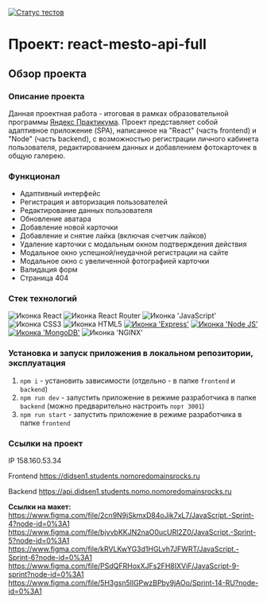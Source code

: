 [![Статус тестов](../../actions/workflows/tests.yml/badge.svg)](../../actions/workflows/tests.yml)

# Проект: react-mesto-api-full

## Обзор проекта

### Описание проекта 

Данная проектная работа - итоговая в рамках образовательной программы <a href="https://practicum.yandex.ru/">Яндекс Практикума</a>. Проект представляет собой адаптивное приложение (SPA), написанное на "React" (часть frontend) и "Node" (часть backend), с возможностью регистрации личного кабинета пользователя, редактированием данных и добавлением фотокарточек в общую галерею.

### Функционал
- Адаптивный интерфейс
- Регистрация и авторизация пользователей
- Редактирование данных пользователя
- Обновление аватара
- Добавление новой карточки
- Добавление и снятие лайка (включая счетчик лайков)
- Удаление карточки с модальным окном подтверждения действия
- Модальное окно успешной/неудачной регистрации на сайте
- Модальное окно с увеличенной фотографией карточки
- Валидация форм
- Страница 404

### Стек технологий
<span>
  <img src="https://img.shields.io/badge/React-20232A?style=for-the-badge&logo=react&logoColor=61DAFB" alt="Иконка React">
  <img src="https://img.shields.io/badge/React_Router-CA4245?style=for-the-badge&logo=react-router&logoColor=white" alt="Иконка React Router">
  <img src="https://img.shields.io/badge/JavaScript-323330?style=for-the-badge&logo=javascript&logoColor=F7DF1E" alt="Иконка 'JavaScript'">
  <img src="https://img.shields.io/badge/CSS3-1572B6?style=for-the-badge&logo=css3&logoColor=white" alt="Иконка CSS3">
  <img src="https://img.shields.io/badge/HTML5-E34F26?style=for-the-badge&logo=html5&logoColor=white" alt="Иконка HTML5">
  <a href=""><img src="https://img.shields.io/badge/Express.js-000000?style=for-the-badge&logo=express&logoColor=white" alt="Иконка 'Express'"></a>
  <a href=""><img src="https://img.shields.io/badge/Node.js-339933?style=for-the-badge&logo=nodedotjs&logoColor=white" alt="Иконка 'Node JS'"></a>
  <a href=""><img src="https://img.shields.io/badge/MongoDB-4EA94B?style=for-the-badge&logo=mongodb&logoColor=white" alt="Иконка 'MongoDB'"></a>
  <img src="https://img.shields.io/badge/Nginx-009639?style=for-the-badge&logo=nginx&logoColor=white" alt="Иконка 'NGINX'">
</span>

### Установка и запуск приложения в локальном репозитории, эксплуатация
1. `npm i` - установить зависимости (отдельно - в папке `frontend` и `backend`)
2. `npm run dev` - запустить приложение в режиме разработчика в папке `backend` (можно предварительно настроить `порт 3001`)
3. `npm run start` - запустить приложение в режиме разработчика в папке `frontend`

### Ссылки на проект

IP 158.160.53.34

Frontend https://didsen1.students.nomoredomainsrocks.ru

Backend https://api.didsen1.students.nomo.nomoredomainsrocks.ru

<b>Ссылки на макет:</b>
<br>
https://www.figma.com/file/2cn9N9jSkmxD84oJik7xL7/JavaScript.-Sprint-4?node-id=0%3A1
https://www.figma.com/file/bjyvbKKJN2naO0ucURl2Z0/JavaScript.-Sprint-5?node-id=0%3A1
https://www.figma.com/file/kRVLKwYG3d1HGLvh7JFWRT/JavaScript.-Sprint-6?node-id=0%3A1
https://www.figma.com/file/PSdQFRHoxXJFs2FH8IXViF/JavaScript-9-sprint?node-id=0%3A1
https://www.figma.com/file/5H3gsn5lIGPwzBPby9jAOo/Sprint-14-RU?node-id=0%3A1




